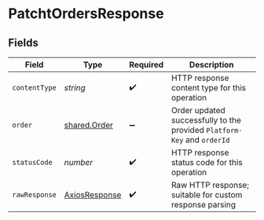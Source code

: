 # PatchtOrdersResponse


## Fields

| Field                                                                   | Type                                                                    | Required                                                                | Description                                                             |
| ----------------------------------------------------------------------- | ----------------------------------------------------------------------- | ----------------------------------------------------------------------- | ----------------------------------------------------------------------- |
| `contentType`                                                           | *string*                                                                | :heavy_check_mark:                                                      | HTTP response content type for this operation                           |
| `order`                                                                 | [shared.Order](../../../sdk/models/shared/order.md)                     | :heavy_minus_sign:                                                      | Order updated successfully to the provided `Platform-Key` and `orderId` |
| `statusCode`                                                            | *number*                                                                | :heavy_check_mark:                                                      | HTTP response status code for this operation                            |
| `rawResponse`                                                           | [AxiosResponse](https://axios-http.com/docs/res_schema)                 | :heavy_check_mark:                                                      | Raw HTTP response; suitable for custom response parsing                 |
